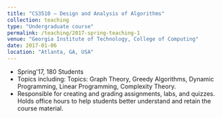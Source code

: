 ```yaml
---
title: "CS3510 – Design and Analysis of Algorithms"
collection: teaching
type: "Undergraduate course"
permalink: /teaching/2017-spring-teaching-1
venue: "Georgia Institute of Technology, College of Computing"
date: 2017-01-06
location: "Atlanta, GA, USA"
---
```


* Spring'17, 180 Students
* Topics including: Topics: Graph Theory, Greedy Algorithms, Dynamic Programming, Linear Programming, Complexity Theory.
* Responsible for creating and grading assignments, labs, and quizzes. Holds office hours to help students better understand and retain the course material.
